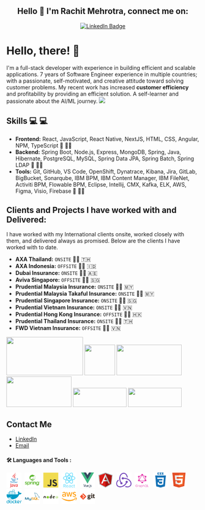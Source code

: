 <div id="header" align="center">
  <h2> Hello 👋 I'm Rachit Mehrotra, connect me on:</h2>
  <div id="badges">
    <a href="https://www.linkedin.com/in/rachit-mehrotra-io/">
      <img src="https://content.linkedin.com/content/dam/brand/site/img/logo/logo-r.png" alt="LinkedIn Badge" width="400" height="100"/>
    </a>
  </div>
</div>

# Hello, there! 👋

I'm a full-stack developer with experience in building efficient and scalable applications.
7 years of Software Engineer experience in multiple countries; with a passionate, self-motivated, and creative attitude toward solving customer problems. 
My recent work has increased **customer efficiency** and profitability by providing an efficient solution. A self-learner and passionate about the AI/ML journey.
<img src="https://media.giphy.com/media/WUlplcMpOCEmTGBtBW/giphy.gif" width="30">

## Skills :computer: :computer:  

- **Frontend:** React, JavaScript, React Native, NextJS, HTML, CSS, Angular, NPM, TypeScript :rocket: 👨‍💻
- **Backend:** Spring Boot, Node.js, Express, MongoDB, Spring, Java, Hibernate, PostgreSQL, MySQL, Spring Data JPA, Spring Batch, Spring LDAP :rocket: 👨‍💻
- **Tools:** Git, GitHub, VS Code, OpenShift, Dynatrace, Kibana, Jira, GitLab, BigBucket, Sonarqube, IBM BPM, IBM Content Manager, IBM FileNet, Activiti BPM, Flowable BPM, Eclipse, Intellij, CMX, Kafka, ELK, AWS, Figma, Visio, Firebase  :rocket: 👨‍💻
 
## Clients and Projects I have worked with and Delivered:
I have worked with my International clients onsite, worked closely with them, and delivered always as promised. Below are the clients I have worked with to date.
- **AXA Thailand:** `ONSITE` 👨‍💻 :thailand: 
- **AXA Indonesia:** `OFFSITE` 👨‍💻 :indonesia:
- **Dubai Insurance:** `ONSITE` 👨‍💻 :united_arab_emirates:
- **Aviva Singapore:**   `OFFSITE` 👨‍💻 :singapore:
- **Prudential Malaysia Insurance:**  `ONSITE` 👨‍💻 :malaysia: 
- **Prudential Malaysia Takaful Insurance:** `ONSITE` 👨‍💻 :malaysia: 
- **Prudential Singapore Insurance:** `ONSITE` 👨‍💻 :singapore: 
- **Prudential Vietnam Insurance:** `ONSITE` 👨‍💻 :vietnam:
- **Prudential Hong Kong Insurance:** `OFFSITE` 👨‍💻 :hong_kong:
- **Prudential Thailand Insurance:** `ONSITE` 👨‍💻 :thailand:
- **FWD Vietnam Insurance:** `OFFSITE` 👨‍💻 :vietnam: 
  
<div>
  <img src="https://www.prudential.com.my/export/sites/prudential-pamb/en/.galleries/images/prudential-malaysia-logo-1200x630.jpg" width="200" height="100">
   <img src="https://axa.co.id/o/axaone-theme/images/logo-axa.png" width="80" height="80"> 
  <img src="https://www.dubins.ae/dubins/portals/_default/Skins/Dubins/img/logo/logo.png" width="170" height="80">
  <img src="https://singlife.com/etc.clientlibs/asl-public/clientlibs/clientlib-base/resources/assets/logo/sl-logo-singlife.png" width="170" height="80">
  <img src="https://static.aviva.io/assets/logo/aviva-logo.svg" width="140" height="50">
  <img src="https://upload.wikimedia.org/wikipedia/commons/thumb/5/51/Logo_FWD.svg/800px-Logo_FWD.svg.png" width="140" height="50">
</div>

## Contact Me

- [LinkedIn](https://www.linkedin.com/in/rachit-mehrotra-io/)
- [Email](rachitmehrotra04@gmail.com)


#### :hammer_and_wrench: Languages and Tools :
<div>
  <img src="https://github.com/devicons/devicon/blob/master/icons/java/java-original-wordmark.svg" title="Java" alt="Java" width="40" height="40"/>&nbsp;
  <img src="https://github.com/devicons/devicon/blob/master/icons/spring/spring-original-wordmark.svg" title="Spring" alt="Spring" width="40" height="40"/>&nbsp;
  <img src="https://github.com/devicons/devicon/blob/master/icons/javascript/javascript-original.svg" title="JavaScript" alt="JavaScript" width="40" height="40"/>&nbsp;
  <img src="https://github.com/devicons/devicon/blob/master/icons/react/react-original-wordmark.svg" title="React" alt="React" width="40" height="40"/>&nbsp;
  <img src="https://github.com/devicons/devicon/blob/master/icons/vuejs/vuejs-original-wordmark.svg" title="VueJS" alt="=VueJS" width="40" height="40"/>&nbsp;
  <img src="https://github.com/devicons/devicon/blob/master/icons/angularjs/angularjs-original.svg" title="Angular" alt="Angular" width="40" height="40"/>&nbsp;
  <img src="https://github.com/devicons/devicon/blob/master/icons/redux/redux-original.svg" title="Redux" alt="Redux " width="40" height="40"/>&nbsp;
  <img src="https://github.com/devicons/devicon/blob/master/icons/graphql/graphql-plain-wordmark.svg" title="GraphQL" alt="GraphQL" width="40" height="40"/>&nbsp;
  <img src="https://github.com/devicons/devicon/blob/master/icons/css3/css3-plain-wordmark.svg"  title="CSS3" alt="CSS" width="40" height="40"/>&nbsp;
  <img src="https://github.com/devicons/devicon/blob/master/icons/html5/html5-original.svg" title="HTML5" alt="HTML" width="40" height="40"/>&nbsp;
  <img src="https://github.com/devicons/devicon/blob/master/icons/docker/docker-plain-wordmark.svg" title="Docker" alt="Docker" width="40" height="40"/>&nbsp;
  <img src="https://github.com/devicons/devicon/blob/master/icons/mysql/mysql-original-wordmark.svg" title="MySQL"  alt="MySQL" width="40" height="40"/>&nbsp;
  <img src="https://github.com/devicons/devicon/blob/master/icons/nodejs/nodejs-original-wordmark.svg" title="NodeJS" alt="NodeJS" width="40" height="40"/>&nbsp;
  <img src="https://github.com/devicons/devicon/blob/master/icons/amazonwebservices/amazonwebservices-plain-wordmark.svg" title="AWS" alt="AWS" width="40" height="40"/>&nbsp;
  <img src="https://github.com/devicons/devicon/blob/master/icons/git/git-original-wordmark.svg" title="Git" **alt="Git" width="40" height="40"/>
</div>


<!---
rachitmeck/rachitmeck is a ✨ special ✨ repository because its `README.md` (this file) appears on your GitHub profile.
You can click the Preview link to take a look at your changes.
--->

